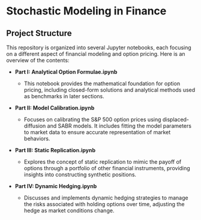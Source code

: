 # Stochastic Modeling in Finance

## Project Structure
This repository is organized into several Jupyter notebooks, each focusing on a different aspect of financial modeling and option pricing. Here is an overview of the contents:

- **Part I: Analytical Option Formulae.ipynb**
  - This notebook provides the mathematical foundation for option pricing, including closed-form solutions and analytical methods used as benchmarks in later sections.

- **Part II: Model Calibration.ipynb**
  - Focuses on calibrating the S&P 500 option prices using displaced-diffusion and SABR models. It includes fitting the model parameters to market data to ensure accurate representation of market behaviors.

- **Part III: Static Replication.ipynb**
  - Explores the concept of static replication to mimic the payoff of options through a portfolio of other financial instruments, providing insights into constructing synthetic positions.

- **Part IV: Dynamic Hedging.ipynb**
  - Discusses and implements dynamic hedging strategies to manage the risks associated with holding options over time, adjusting the hedge as market conditions change.
